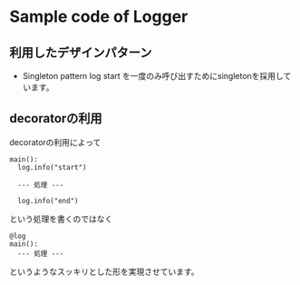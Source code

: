 # Sample code of Logger

## 利用したデザインパターン
- Singleton pattern
log start を一度のみ呼び出すためにsingletonを採用しています。

## decoratorの利用
decoratorの利用によって
```
main():
  log.info("start")

  --- 処理 ---

  log.info("end")
```

という処理を書くのではなく

```
@log
main():
  --- 処理 ---
```

というようなスッキリとした形を実現させています。